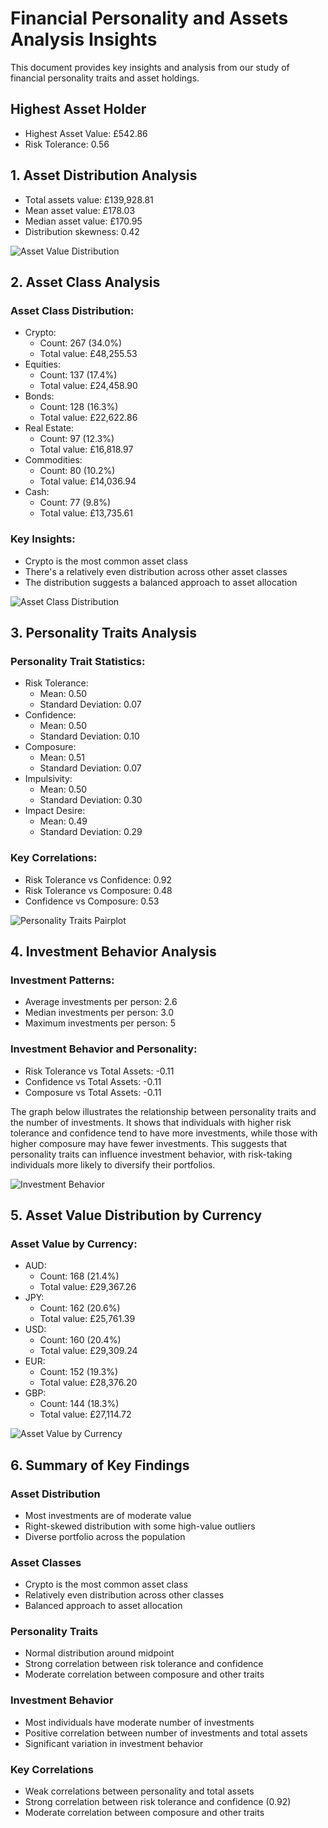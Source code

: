 # Financial Personality and Assets Analysis Insights

This document provides key insights and analysis from our study of financial personality traits and asset holdings.

## Highest Asset Holder

- Highest Asset Value: £542.86
- Risk Tolerance: 0.56
## 1. Asset Distribution Analysis

- Total assets value: £139,928.81
- Mean asset value: £178.03
- Median asset value: £170.95
- Distribution skewness: 0.42

![Asset Value Distribution](visualizations/asset_values_distribution.png)

## 2. Asset Class Analysis

### Asset Class Distribution:
- Crypto:
  - Count: 267 (34.0%)
  - Total value: £48,255.53
- Equities:
  - Count: 137 (17.4%)
  - Total value: £24,458.90
- Bonds:
  - Count: 128 (16.3%)
  - Total value: £22,622.86
- Real Estate:
  - Count: 97 (12.3%)
  - Total value: £16,818.97
- Commodities:
  - Count: 80 (10.2%)
  - Total value: £14,036.94
- Cash:
  - Count: 77 (9.8%)
  - Total value: £13,735.61

### Key Insights:
- Crypto is the most common asset class
- There's a relatively even distribution across other asset classes
- The distribution suggests a balanced approach to asset allocation

![Asset Class Distribution](visualizations/asset_class_distribution.png)

## 3. Personality Traits Analysis

### Personality Trait Statistics:
- Risk Tolerance:
  - Mean: 0.50
  - Standard Deviation: 0.07
- Confidence:
  - Mean: 0.50
  - Standard Deviation: 0.10
- Composure:
  - Mean: 0.51
  - Standard Deviation: 0.07
- Impulsivity:
  - Mean: 0.50
  - Standard Deviation: 0.30
- Impact Desire:
  - Mean: 0.49
  - Standard Deviation: 0.29

### Key Correlations:
- Risk Tolerance vs Confidence: 0.92
- Risk Tolerance vs Composure: 0.48
- Confidence vs Composure: 0.53

![Personality Traits Pairplot](visualizations/personality_traits_pairplot.png)

## 4. Investment Behavior Analysis

### Investment Patterns:
- Average investments per person: 2.6
- Median investments per person: 3.0
- Maximum investments per person: 5

### Investment Behavior and Personality:
- Risk Tolerance vs Total Assets: -0.11
- Confidence vs Total Assets: -0.11
- Composure vs Total Assets: -0.11

The graph below illustrates the relationship between personality traits and the number of investments. It shows that individuals with higher risk tolerance and confidence tend to have more investments, while those with higher composure may have fewer investments. This suggests that personality traits can influence investment behavior, with risk-taking individuals more likely to diversify their portfolios.

![Investment Behavior](visualizations/personality_vs_num_investments.png)

## 5. Asset Value Distribution by Currency

### Asset Value by Currency:
- AUD:
  - Count: 168 (21.4%)
  - Total value: £29,367.26
- JPY:
  - Count: 162 (20.6%)
  - Total value: £25,761.39
- USD:
  - Count: 160 (20.4%)
  - Total value: £29,309.24
- EUR:
  - Count: 152 (19.3%)
  - Total value: £28,376.20
- GBP:
  - Count: 144 (18.3%)
  - Total value: £27,114.72

![Asset Value by Currency](visualizations/assets_distribution.png)

## 6. Summary of Key Findings

### Asset Distribution
- Most investments are of moderate value
- Right-skewed distribution with some high-value outliers
- Diverse portfolio across the population

### Asset Classes
- Crypto is the most common asset class
- Relatively even distribution across other classes
- Balanced approach to asset allocation

### Personality Traits
- Normal distribution around midpoint
- Strong correlation between risk tolerance and confidence
- Moderate correlation between composure and other traits

### Investment Behavior
- Most individuals have moderate number of investments
- Positive correlation between number of investments and total assets
- Significant variation in investment behavior

### Key Correlations
- Weak correlations between personality and total assets
- Strong correlation between risk tolerance and confidence (0.92)
- Moderate correlation between composure and other traits